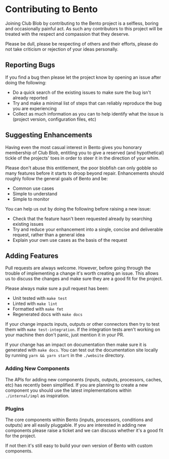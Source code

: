 Contributing to Bento
=======================

Joining Club Blob by contributing to the Bento project is a selfless, boring and occasionally painful act. As such any contributors to this project will be treated with the respect and compassion that they deserve.

Please be dull, please be respecting of others and their efforts, please do not take criticism or rejection of your ideas personally.

## Reporting Bugs

If you find a bug then please let the project know by opening an issue after doing the following:

- Do a quick search of the existing issues to make sure the bug isn't already reported
- Try and make a minimal list of steps that can reliably reproduce the bug you are experiencing
- Collect as much information as you can to help identify what the issue is (project version, configuration files, etc)

## Suggesting Enhancements

Having even the most casual interest in Bento gives you honorary membership of Club Blob, entitling you to give a reserved (and hypothetical) tickle of the projects' toes in order to steer it in the direction of your whim.

Please don't abuse this entitlement, the poor blobfish can only gobble so many features before it starts to droop beyond repair. Enhancements should roughly follow the general goals of Bento and be:

- Common use cases
- Simple to understand
- Simple to monitor

You can help us out by doing the following before raising a new issue:

- Check that the feature hasn't been requested already by searching existing issues
- Try and reduce your enhancement into a single, concise and deliverable request, rather than a general idea
- Explain your own use cases as the basis of the request

## Adding Features

Pull requests are always welcome. However, before going through the trouble of implementing a change it's worth creating an issue. This allows us to discuss the changes and make sure they are a good fit for the project.

Please always make sure a pull request has been:

- Unit tested with `make test`
- Linted with `make lint`
- Formatted with `make fmt`
- Regenerated docs with `make docs`

If your change impacts inputs, outputs or other connectors then try to test them with `make test-integration`. If the integration tests aren't working on your machine then don't panic, just mention it in your PR.

If your change has an impact on documentation then make sure it is generated with `make docs`. You can test out the documentation site locally by running `yarn && yarn start` in the `./website` directory.

### Adding New Components

The APIs for adding new components (inputs, outputs, processors, caches, etc) has recently been simplified. If you are planning to create a new component you should use the latest implementations within `./internal/impl` as inspiration.

### Plugins

The core components within Bento (inputs, processors, conditions and outputs) are all easily pluggable. If you are interested in adding new components please raise a ticket and we can discuss whether it's a good fit for the project.

If not then it's still easy to build your own version of Bento with custom components.

